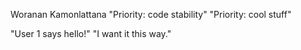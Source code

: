 Woranan Kamonlattana
"Priority: code stability"
"Priority: cool stuff" 

"User 1 says hello!" 
"I want it this way." 

